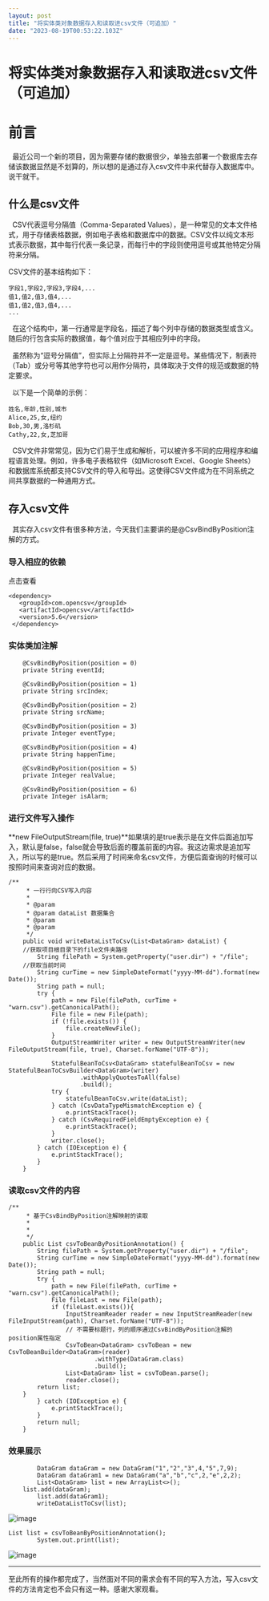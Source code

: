 ```yaml
---
layout: post
title: "将实体类对象数据存入和读取进csv文件（可追加）"
date: "2023-08-19T00:53:22.103Z"
---
```

将实体类对象数据存入和读取进csv文件（可追加）
========================

前言
==

  最近公司一个新的项目，因为需要存储的数据很少，单独去部署一个数据库去存储该数据显然是不划算的，所以想的是通过存入csv文件中来代替存入数据库中。说干就干。

什么是csv文件
--------

  CSV代表逗号分隔值（Comma-Separated Values），是一种常见的文本文件格式，用于存储表格数据，例如电子表格和数据库中的数据。CSV文件以纯文本形式表示数据，其中每行代表一条记录，而每行中的字段则使用逗号或其他特定分隔符来分隔。

CSV文件的基本结构如下：

    字段1,字段2,字段3,字段4,...
    值1,值2,值3,值4,...
    值1,值2,值3,值4,...
    ...
    

  在这个结构中，第一行通常是字段名，描述了每个列中存储的数据类型或含义。随后的行包含实际的数据值，每个值对应于其相应列中的字段。

  虽然称为“逗号分隔值”，但实际上分隔符并不一定是逗号。某些情况下，制表符（Tab）或分号等其他字符也可以用作分隔符，具体取决于文件的规范或数据的特定要求。

  以下是一个简单的示例：

    姓名,年龄,性别,城市
    Alice,25,女,纽约
    Bob,30,男,洛杉矶
    Cathy,22,女,芝加哥
    

  CSV文件非常常见，因为它们易于生成和解析，可以被许多不同的应用程序和编程语言处理。例如，许多电子表格软件（如Microsoft Excel、Google Sheets）和数据库系统都支持CSV文件的导入和导出。这使得CSV文件成为在不同系统之间共享数据的一种通用方式。

存入csv文件
-------

  其实存入csv文件有很多种方法，今天我们主要讲的是@CsvBindByPosition注解的方式。

### 导入相应的依赖

点击查看

    <dependency>
       <groupId>com.opencsv</groupId>
       <artifactId>opencsv</artifactId>
       <version>5.6</version>
     </dependency>

### 实体类加注解

        @CsvBindByPosition(position = 0)
        private String eventId;
    
        @CsvBindByPosition(position = 1)
        private String srcIndex;
    
        @CsvBindByPosition(position = 2)
        private String srcName;
    
        @CsvBindByPosition(position = 3)
        private Integer eventType;
    
        @CsvBindByPosition(position = 4)
        private String happenTime;
    
        @CsvBindByPosition(position = 5)
        private Integer realValue;
    
        @CsvBindByPosition(position = 6)
        private Integer isAlarm;
    

### 进行文件写入操作

**new FileOutputStream(file, true)**如果填的是true表示是在文件后面追加写入，默认是false，false就会导致后面的覆盖前面的内容。我这边需求是追加写入，所以写的是true。然后采用了时间来命名csv文件，方便后面查询的时候可以按照时间来查询对应的数据。

    /**
         * 一行行向CSV写入内容
         *
         * @param
         * @param dataList 数据集合
         * @param
         * @param
         */
        public void writeDataListToCsv(List<DataGram> dataList) {
    	//获取项目根目录下的file文件夹路径
            String filePath = System.getProperty("user.dir") + "/file";
    	//获取当前时间
            String curTime = new SimpleDateFormat("yyyy-MM-dd").format(new Date());
            String path = null;
            try {
                path = new File(filePath, curTime + "warn.csv").getCanonicalPath();
                File file = new File(path);
                if (!file.exists()) {
                    file.createNewFile();
                }
                OutputStreamWriter writer = new OutputStreamWriter(new FileOutputStream(file, true), Charset.forName("UTF-8"));
    
                StatefulBeanToCsv<DataGram> statefulBeanToCsv = new StatefulBeanToCsvBuilder<DataGram>(writer)
                        .withApplyQuotesToAll(false)
                        .build();
                try {
                    statefulBeanToCsv.write(dataList);
                } catch (CsvDataTypeMismatchException e) {
                    e.printStackTrace();
                } catch (CsvRequiredFieldEmptyException e) {
                    e.printStackTrace();
                }
                writer.close();
            } catch (IOException e) {
                e.printStackTrace();
            }
        }
    

### 读取csv文件的内容

    /**
         * 基于CsvBindByPosition注解映射的读取
         *
         *
         */
        public List csvToBeanByPositionAnnotation() {
            String filePath = System.getProperty("user.dir") + "/file";
            String curTime = new SimpleDateFormat("yyyy-MM-dd").format(new Date());
            String path = null;
            try {
                path = new File(filePath, curTime + "warn.csv").getCanonicalPath();
                File fileLast = new File(path);
                if (fileLast.exists()){
                    InputStreamReader reader = new InputStreamReader(new FileInputStream(path), Charset.forName("UTF-8"));
                    // 不需要标题行，列的顺序通过CsvBindByPosition注解的position属性指定
                    CsvToBean<DataGram> csvToBean = new CsvToBeanBuilder<DataGram>(reader)
                            .withType(DataGram.class)
                            .build();
                    List<DataGram> list = csvToBean.parse();
                    reader.close();
    		return list;
    	}
            } catch (IOException e) {
                e.printStackTrace();
            }
            return null;
        }
    

### 效果展示

            DataGram dataGram = new DataGram("1","2","3",4,"5",7,9);
            DataGram dataGram1 = new DataGram("a","b","c",2,"e",2,2);
            List<DataGram> list = new ArrayList<>();
    	list.add(dataGram);
            list.add(dataGram1);
            writeDataListToCsv(list);
    

![image](https://img2023.cnblogs.com/blog/3216427/202308/3216427-20230818152926256-1251448698.png)

    List list = csvToBeanByPositionAnnotation();
            System.out.print(list);
    

![image](https://img2023.cnblogs.com/blog/3216427/202308/3216427-20230818153210231-287461628.png)

* * *

至此所有的操作都完成了，当然面对不同的需求会有不同的写入方法，写入csv文件的方法肯定也不会只有这一种。感谢大家观看。